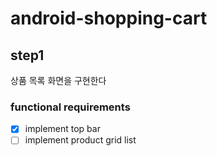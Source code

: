 # android-shopping-cart

## step1
상품 목록 화면을 구현한다

### functional requirements
- [x] implement top bar
- [ ] implement product grid list